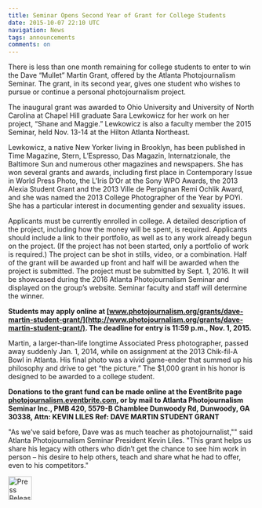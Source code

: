 ```yaml
---
title: Seminar Opens Second Year of Grant for College Students
date: 2015-10-07 22:10 UTC
navigation: News
tags: announcements
comments: on
---
```


There is less than one month remaining for college students to enter to win the Dave “Mullet” Martin Grant, offered by the Atlanta Photojournalism Seminar. The grant, in its second year, gives one student who wishes to pursue or continue a personal photojournalism project.

The inaugural grant was awarded to Ohio University and University of North Carolina at Chapel Hill graduate Sara Lewkowicz for her work on her project, “Shane and Maggie.” Lewkowicz is also a faculty member the 2015 Seminar, held Nov. 13-14 at the Hilton Atlanta Northeast.

Lewkowicz, a native New Yorker living in Brooklyn, has been published in Time Magazine, Stern, L’Espresso, Das Magazin, Internatzionale, the Baltimore Sun and numerous other magazines and newspapers. She has won several grants and awards, including first place in Contemporary Issue in World Press Photo, the L’Iris D’Or at the Sony WPO Awards, the 2013 Alexia Student Grant and the 2013 Ville de Perpignan Remi Ochlik Award, and she was named the 2013 College Photographer of the Year by POYi. She has a particular interest in documenting gender and sexuality issues.

Applicants must be currently enrolled in college. A detailed description of the project, including how the money will be spent, is required. Applicants should include a link to their portfolio, as well as to any work already begun on the project. (If the project has not been started, only a portfolio of work is required.) The project can be shot in stills, video, or a combination. Half of the grant will be awarded up front and half will be awarded when the project is submitted. The project must be submitted by Sept. 1, 2016. It will be showcased during the 2016 Atlanta Photojournalism Seminar and displayed on the group’s website. Seminar faculty and staff will determine the winner.

__Students may apply online at [www.photojournalism.org/grants/dave-martin-student-grant/](http://www.photojournalism.org/grants/dave-martin-student-grant/). The deadline for entry is 11:59 p.m., Nov. 1, 2015.__

Martin, a larger-than-life longtime Associated Press photographer, passed away suddenly Jan. 1, 2014, while on assignment at the 2013 Chik-fil-A Bowl in Atlanta. His final photo was a vivid game-ender that summed up his philosophy and drive to get “the picture.” The $1,000 grant in his honor is designed to be awarded to a college student.

__Donations to the grant fund can be made online at the EventBrite page [photojournalism.eventbrite.com](http://photojournalism.eventbrite.com), or by mail to Atlanta Photojournalism Seminar Inc., PMB 420, 5579-B Chamblee Dunwoody Rd, Dunwoody, GA 30338, Attn: KEVIN LILES Ref: DAVE MARTIN STUDENT GRANT__

"As we’ve said before, Dave was as much teacher as photojournalist,"" said Atlanta Photojournalism Seminar President Kevin Liles. "This grant helps us share his legacy with others who didn’t get the chance to see him work in person – his desire to help others, teach and share what he had to offer, even to his competitors."

<a href="/documents/dave-martin-grant-press-release-2015.pdf" alt="Seminar Opens Second Year of Grant for College Students" title="Click here to download this press release as a PDF" class="tooltip-link" data-placement="right">
  <img src="/images/icons/pdf.png" alt="Press Release PDF" width="48">
</a>